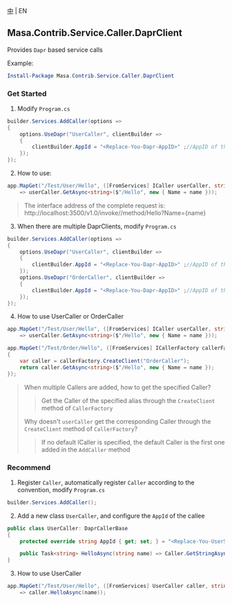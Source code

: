 [中](README.zh-CN.md) | EN

## Masa.Contrib.Service.Caller.DaprClient

Provides `Dapr` based service calls

Example:

``` powershell
Install-Package Masa.Contrib.Service.Caller.DaprClient
```

### Get Started

1. Modify `Program.cs`

``` C#
builder.Services.AddCaller(options =>
{
    options.UseDapr("UserCaller", clientBuilder =>
    {
        clientBuilder.AppId = "<Replace-You-Dapr-AppID>" ;//AppID of the callee dapr
    });
});
```

2. How to use:

``` C#
app.MapGet("/Test/User/Hello", ([FromServices] ICaller userCaller, string name)
    => userCaller.GetAsync<string>($"/Hello", new { Name = name }));
```

> The interface address of the complete request is: http://localhost:3500/v1.0/invoke/<Replace-Your-Dapr-AppID>/method/Hello?Name={name}

3. When there are multiple DaprClients, modify `Program.cs`

``` C#
builder.Services.AddCaller(options =>
{
    options.UseDapr("UserCaller", clientBuilder =>
    {
        clientBuilder.AppId = "<Replace-You-Dapr-AppID>" ;//AppID of the callee User service Dapr
    });
    options.UseDapr("OrderCaller", clientBuilder =>
    {
        clientBuilder.AppId = "<Replace-You-Dapr-AppID>" ;//AppID of the callee Order service Dapr
    });
});
```

4. How to use UserCaller or OrderCaller

``` C#
app.MapGet("/Test/User/Hello", ([FromServices] ICaller userCaller, string name)
    => userCaller.GetAsync<string>($"/Hello", new { Name = name }));

app.MapGet("/Test/Order/Hello", ([FromServices] ICallerFactory callerFactory, string name) =>
{
    var caller = callerFactory.CreateClient("OrderCaller");
    return caller.GetAsync<string>($"/Hello", new { Name = name });
});
```

> When multiple Callers are added, how to get the specified Caller?
>> Get the Caller of the specified alias through the `CreateClient` method of `CallerFactory`
>
> Why doesn't `userCaller` get the corresponding Caller through the `CreateClient` method of `CallerFactory`?
>> If no default ICaller is specified, the default Caller is the first one added in the `AddCaller` method

### Recommend

1. Register `Caller`, automatically register `Caller` according to the convention, modify `Program.cs`

``` C#
builder.Services.AddCaller();
```

2. Add a new class `UserCaller`, and configure the `AppId` of the callee

``` C#
public class UserCaller: DaprCallerBase
{
    protected override string AppId { get; set; } = "<Replace-You-UserService-Dapr-AppID>";

    public Task<string> HelloAsync(string name) => Caller.GetStringAsync($"/Hello", new { Name = name });
}
```

3. How to use UserCaller

``` C#
app.MapGet("/Test/User/Hello", ([FromServices] UserCaller caller, string name)
    => caller.HelloAsync(name));
```
